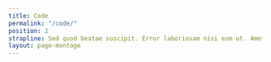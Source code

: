 ```yaml
---
title: Code
permalink: "/code/"
position: 2
strapline: Sed quod beatae suscipit. Error laboriosam nisi eum ut. Amet blanditiis eum dolores et. Quos id minus quae libero.
layout: page-montage
---
```


